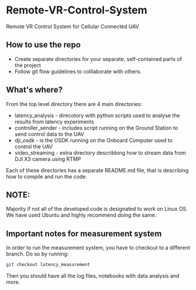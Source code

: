 # Remote-VR-Control-System

Remote VR Control System for Cellular Connected UAV

## How to use the repo

- Create separate directories for your separate, self-contained parts of the project 
- Follow git flow guidelines to colllaborate with others. 

## What's where?

From the top level directory there are 4 main directories: 
* latency_analysis - direcotory with python scripts used to analyse the results from latency experiments 
* controller_sender - includes script running on the Ground Station to send control data to the UAV 
* dji_osdk - is the OSDK running on the Onboard Computer used to control the UAV 
* video_streaming - extra directory describbing how to stream data from DJI X3 camera using RTMP 

Each of these directories has a separate README.md file, that is describing how to compile and run the code.

## NOTE: 

Majority if not all of the developed code is designated to work on Linux OS. We have used Ubuntu and highly recommend doing the same. 

## Important notes for measurement system

In order to run the measurement system, you have to checkout to a different branch. Do so by running:
```bash
git checkout latency_measurement
```

Then you should have all the log files, notebooks with data analysis and more. 

